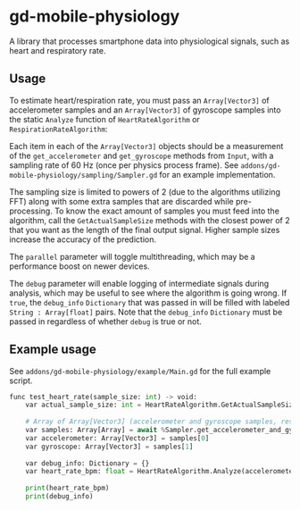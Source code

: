# gd-mobile-physiology

A library that processes smartphone data into physiological signals, such as heart and respiratory rate.

## Usage
To estimate heart/respiration rate, you must pass an `Array[Vector3]` of accelerometer samples and an `Array[Vector3]` of gyroscope samples into the static `Analyze` function of
`HeartRateAlgorithm` or `RespirationRateAlgorithm`:

Each item in each of the `Array[Vector3]` objects should be a measurement of the `get_accelerometer` and `get_gyroscope` methods from `Input`,
with a sampling rate of 60 Hz (once per physics process frame). See `addons/gd-mobile-physiology/sampling/Sampler.gd`
for an example implementation.

The sampling size is limited to powers of 2 (due to the algorithms utilizing FFT) along with some extra samples that are 
discarded while pre-processing. To know the exact amount of samples you must feed into the algorithm, call the `GetActualSampleSize` methods
with the closest power of 2 that you want as the length of the final output signal. Higher sample sizes increase the accuracy of the prediction.

The `parallel` parameter will toggle multithreading, which may be a performance boost on newer devices.

The `debug` parameter will enable logging of intermediate signals during analysis, which may be useful to see where the algorithm is going wrong.
If `true`, the `debug_info` `Dictionary` that was passed in will be filled with labeled `String : Array[float]` pairs. Note that the `debug_info` 
`Dictionary` must be passed in regardless of whether `debug` is true or not.

## Example usage
See `addons/gd-mobile-physiology/example/Main.gd` for the full example script.

```python
func test_heart_rate(sample_size: int) -> void:
	var actual_sample_size: int = HeartRateAlgorithm.GetActualSampleSize(sample_size)
	
	# Array of Array[Vector3] (accelerometer and gyroscope samples, respectively)
	var samples: Array[Array] = await %Sampler.get_accelerometer_and_gyroscope_samples(actual_sample_size)
	var accelerometer: Array[Vector3] = samples[0]
	var gyroscope: Array[Vector3] = samples[1]
	
	var debug_info: Dictionary = {}
	var heart_rate_bpm: float = HeartRateAlgorithm.Analyze(accelerometer, gyroscope, false, debug_info, true)
	
	print(heart_rate_bpm)
	print(debug_info)
```
